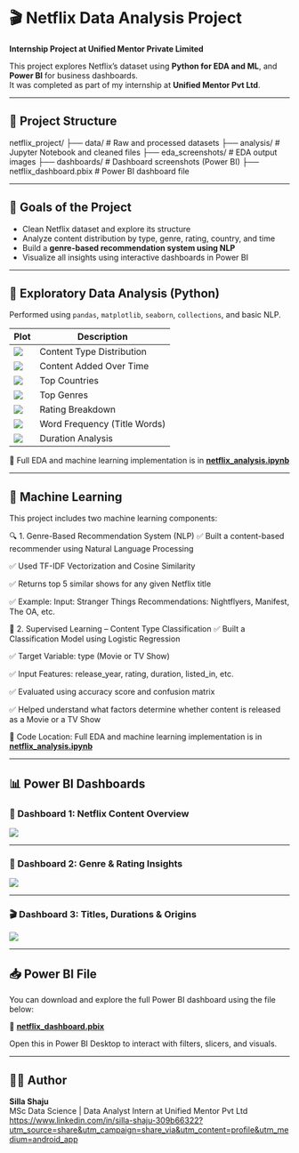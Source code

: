 # 🎬 Netflix Data Analysis Project  
**Internship Project at Unified Mentor Private Limited**

This project explores Netflix’s dataset using **Python for EDA and ML**, and **Power BI** for business dashboards.  
It was completed as part of my internship at **Unified Mentor Pvt Ltd**.

---

## 📁 Project Structure

netflix_project/
├── data/ # Raw and processed datasets
├── analysis/ # Jupyter Notebook and cleaned files
├── eda_screenshots/ # EDA output images
├── dashboards/ # Dashboard screenshots (Power BI)
├── netflix_dashboard.pbix # Power BI dashboard file

---

## 📌 Goals of the Project

- Clean Netflix dataset and explore its structure
- Analyze content distribution by type, genre, rating, country, and time
- Build a **genre-based recommendation system using NLP**
- Visualize all insights using interactive dashboards in Power BI

---

## 🧪 Exploratory Data Analysis (Python)

Performed using `pandas`, `matplotlib`, `seaborn`, `collections`, and basic NLP.

| Plot | Description |
|------|-------------|
| ![](eda_screenshots/plot1.png) | Content Type Distribution |
| ![](eda_screenshots/plot2.png) | Content Added Over Time |
| ![](eda_screenshots/plot3.png) | Top Countries |
| ![](eda_screenshots/plot4.png) | Top Genres |
| ![](eda_screenshots/plot5.png) | Rating Breakdown |
| ![](eda_screenshots/plot6.png) | Word Frequency (Title Words) |
| ![](eda_screenshots/plot7.png) | Duration Analysis |

📝 Full EDA and machine learning implementation is in [**netflix_analysis.ipynb**](analysis/netflix_analysis.ipynb)

---

## 🧠 Machine Learning
This project includes two machine learning components:

🔍 1. Genre-Based Recommendation System (NLP)
✅ Built a content-based recommender using Natural Language Processing

✅ Used TF-IDF Vectorization and Cosine Similarity

✅ Returns top 5 similar shows for any given Netflix title

✅ Example:
Input: Stranger Things
Recommendations: Nightflyers, Manifest, The OA, etc.

🎯 2. Supervised Learning – Content Type Classification
✅ Built a Classification Model using Logistic Regression

✅ Target Variable: type (Movie or TV Show)

✅ Input Features: release_year, rating, duration, listed_in, etc.

✅ Evaluated using accuracy score and confusion matrix

✅ Helped understand what factors determine whether content is released as a Movie or a TV Show

📂 Code Location:
 Full EDA and machine learning implementation is in [**netflix_analysis.ipynb**](analysis/netflix_analysis.ipynb)


---

## 📊 Power BI Dashboards

### 🔴 Dashboard 1: Netflix Content Overview

![](dashboards/dashboard_1.png)

---

### 🎯 Dashboard 2: Genre & Rating Insights

![](dashboards/dashboard_2.png)

---

### 🎬 Dashboard 3: Titles, Durations & Origins

![](dashboards/dashboard_3.png)

---

## 📥 Power BI File

You can download and explore the full Power BI dashboard using the file below:

📂 **[netflix_dashboard.pbix](netflix_dashboard.pbix)**

Open this in Power BI Desktop to interact with filters, slicers, and visuals.

---

## 👩‍💻 Author

**Silla Shaju**  
MSc Data Science | Data Analyst Intern at Unified Mentor Pvt Ltd  
https://www.linkedin.com/in/silla-shaju-309b66322?utm_source=share&utm_campaign=share_via&utm_content=profile&utm_medium=android_app
